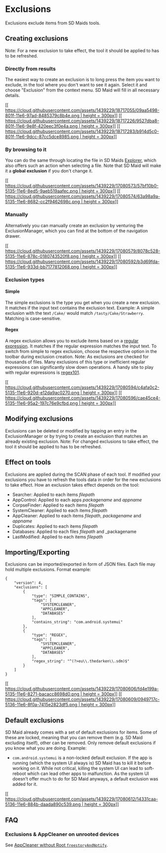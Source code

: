 # Exclusions
Exclusions exclude items from SD Maids tools.

## Creating exclusions
Note: For a new exclusion to take effect, the tool it should be applied to has to be refreshed.

### Directly from results
The easiest way to create an exclusion is to long press the item you want to exclude, in the tool where you don't want to see it again. Select it and choose "Exclusion" from the context menu. SD Maid will fill in all necessary details.

[[[ https://cloud.githubusercontent.com/assets/1439229/18717055/09aa5498-801f-11e6-97ad-8485379c8b4e.png | height = 300px]]](https://cloud.githubusercontent.com/assets/1439229/18717055/09aa5498-801f-11e6-97ad-8485379c8b4e.png)
[[[ https://cloud.githubusercontent.com/assets/1439229/18717226/9527dba8-801f-11e6-9e8f-420eec3f0e4a.png | height = 300px]]](https://cloud.githubusercontent.com/assets/1439229/18717226/9527dba8-801f-11e6-9e8f-420eec3f0e4a.png)
[[[ https://cloud.githubusercontent.com/assets/1439229/18717283/b914d5c0-801f-11e6-9dcc-87cc5dce8985.png | height = 300px]]](https://cloud.githubusercontent.com/assets/1439229/18717283/b914d5c0-801f-11e6-9dcc-87cc5dce8985.png)

### By browsing to it
You can do the same through locating the file in SD Maids [Explorer](https://github.com/d4rken/sdmaid-public/wiki/Explorer), which also offers such an action when selecting a file. Note that SD Maid will make it a **global exclusion** if you don't change it.

[[[ https://cloud.githubusercontent.com/assets/1439229/17080573/57bf10b0-5135-11e6-8ed5-9aeb519aafec.png | height = 300px]]](https://cloud.githubusercontent.com/assets/1439229/17080573/57bf10b0-5135-11e6-8ed5-9aeb519aafec.png)
[[[ https://cloud.githubusercontent.com/assets/1439229/17080574/63a98a9a-5135-11e6-8682-cc2f9462698c.png | height = 300px]]](https://cloud.githubusercontent.com/assets/1439229/17080574/63a98a9a-5135-11e6-8682-cc2f9462698c.png)

### Manually
 Alternatively you can manually create an exclusion by venturing the ExclusionManager, which you can find at the bottom of the navigation drawer.

[[[ https://cloud.githubusercontent.com/assets/1439229/17080579/8078c528-5135-11e6-878c-0180743520f8.png | height = 300px]]](https://cloud.githubusercontent.com/assets/1439229/17080579/8078c528-5135-11e6-878c-0180743520f8.png)
[[[ https://cloud.githubusercontent.com/assets/1439229/17080592/b3d69fda-5135-11e6-933d-bb7177812068.png | height = 300px]]](https://cloud.githubusercontent.com/assets/1439229/17080592/b3d69fda-5135-11e6-933d-bb7177812068.png)

### Exclusion types
#### Simple
The simple exclusions is the type you get when you create a new exclusion. It matches if the input text contains the exclusion text.
Example: A simple exclusion with the text `/Cake/` would match `/tasty/Cake/Strawberry`.
Matching is case-sensitive.

#### Regex
A regex exclusion allows you to exclude items based on a [regular expression](https://en.wikipedia.org/wiki/Regular_expression). It matches if the regular expression matches the input text.
To switch from simple to regex exclusion, choose the respective option in the toolbar during exclusion creation. 
Note: As exclusions are checked for thousands of files. Many exclusions of this type or inefficient regular expressions can significantly slow down operations. A handy site to play with regular expressions is [regex101](http://regex101.com/).

[[[ https://cloud.githubusercontent.com/assets/1439229/17080594/c4afa0c2-5135-11e6-920d-e12da9ac0270.png | height = 300px]]](https://cloud.githubusercontent.com/assets/1439229/17080594/c4afa0c2-5135-11e6-920d-e12da9ac0270.png)
[[[ https://cloud.githubusercontent.com/assets/1439229/17080596/cae45ce4-5135-11e6-95a2-197c76e9cfbd.png | height = 300px]]](https://cloud.githubusercontent.com/assets/1439229/17080596/cae45ce4-5135-11e6-95a2-197c76e9cfbd.png)

## Modifying exclusions
Exclusions can be deleted or modified by tapping an entry in the ExclusionManager or by trying to create an exclusion that matches an already existing exclusion.
Note: For changed exclusions to take effect, the tool it should be applied to has to be refreshed.

## Effect on tools
Exclusions are applied during the SCAN phase of each tool. If modified your exclusions you have to refresh the tools data in order for the new exclusions to take effect. How an exclusion takes effect depends on the tool:
* Searcher: Applied to each items _filepath_
* AppControl: Applied to each apps _packagename_ and _appname_
* CorpseFinder: Applied to each items _filepath_
* SystemCleaner: Applied to each items _filepath_
* AppCleaner: Applied to each items _filepath_, _packagename_ and _appname_
* Duplicates: Applied to each items _filepath_
* Databases: Applied to each files _filepath_ and _packagename
* LastModified: Applied to each items _filepath_

## Importing/Exporting
Exclusions can be imported/exported in form of JSON files. Each file may hold multiple exclusions.
Format example:
```
{
    "version": 4,
    "exclusions": [
        {
            "type": "SIMPLE_CONTAINS",
            "tags": [
                "SYSTEMCLEANER",
                "APPCLEANER",
                "DATABASES"
            ],
            "contains_string": "com.android.systemui"
        },
        {
            "type": "REGEX",
            "tags": [
                "SYSTEMCLEANER",
                "APPCLEANER",
                "DATABASES"
            ],
            "regex_string": "^(?>eu\\.thedarken\\.sdm)$"
        }
    ]
}
```

[[[ https://cloud.githubusercontent.com/assets/1439229/17080606/fd4e199a-5135-11e6-8271-bacacc8698d0.png | height = 300px]]](https://cloud.githubusercontent.com/assets/1439229/17080606/fd4e199a-5135-11e6-8271-bacacc8698d0.png)
[[[ https://cloud.githubusercontent.com/assets/1439229/17080609/0949717c-5136-11e6-8f0a-7415e2823df5.png | height = 300px]]](https://cloud.githubusercontent.com/assets/1439229/17080609/0949717c-5136-11e6-8f0a-7415e2823df5.png)

## Default exclusions
SD Maid already comes with a set of default exclusions for items. Some of these are locked, meaning that you can remove them (e.g. SD Maid excluding itself), other can be removed. Only remove default exclusions if you know what you are doing.
Example:
* `com.android.systemui` is a non-locked default exclusion. If the app is running (which the system UI always is) SD Maid has to kill it before working on it. While not critical, killing the system UI can lead to soft-reboot which can lead other apps to malfunction. As the system UI doesn't offer much to do for SD Maid anyways, a default exclusion was added for it.

[[[ https://cloud.githubusercontent.com/assets/1439229/17080612/14331caa-5136-11e6-884b-daada890c539.png | height = 300px]]](https://cloud.githubusercontent.com/assets/1439229/17080612/14331caa-5136-11e6-884b-daada890c539.png)

## FAQ
### Exclusions & AppCleaner on unrooted devices
See [AppCleaner without Root `freestoryAndNotify`](https://github.com/d4rken/sdmaid-public/wiki/AppCleaner#some-appcleaner-exclusions-dont-work-without-root).